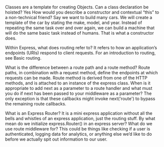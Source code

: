 Classes are a template for creating Objects.
Can a class declaration be hoisted?
Yes
How would you describe a constructor and contextual “this” to a non-technical friend?
Say we want to build many cars. We will create a template of the car by stating the make, model, and year. Instead of repeating the same task over and over again, we can build a machine that will do the same basic task instead of humans. That is what a constructor does.



Within Express, what does routing refer to?
It refers to how an application’s endpoints (URIs) respond to client requests. For an introduction to routing, see Basic routing.

What is the difference between a route path and a route method?
  Route paths, in combination with a request method, define the endpoints at which requests can be made.
  Route method is derived from one of the HTTP methods, and is attached to an instance of the express class.
When is it appropriate to add next as a parameter to a route handler and what must you do if next has been passed to your middleware as a parameter?
The only exception is that these callbacks might invoke next('route') to bypass the remaining route callbacks.



What is an Express Router?
It is a mini express application without all the bells and whistles of an express application, just the routing stuff.
By what mean do we initialize express.Router() in an express server?
What do we use route middleware for?
This could be things like checking if a user is authenticated, logging data for analytics, or anything else we’d like to do before we actually spit out information to our user.
